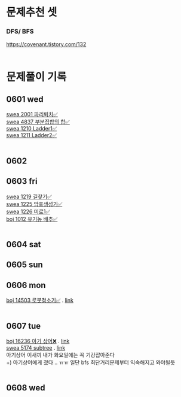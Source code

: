 # 문제추천 셋
### DFS/ BFS
https://covenant.tistory.com/132 <br>
<br>
# 문제풀이 기록
## 0601 wed
[swea 2001 파리퇴치✅](swea/2001_파리퇴치.py) <br> 
[swea 4837 부분집합의 합✅](swea/4837_부분집합의합.py) <br>
[swea 1210 Ladder1✅](SWEA/D4/1210. ［S／W 문제해결 기본］ 2일차 － Ladder1/) <br>
[swea 1211 Ladder2✅](swea/1211_Ladder2.py) <br>
<br>
## 0602
## 0603 fri
[swea 1219 길찾기✅](SWEA/D4/1219. ［S／W 문제해결 기본］ 4일차 － 길찾기/) <br>
[swea 1225 암호생성기✅](swea/1225_암호생성기.py) <br>
[swea 1226 미로1✅](swea/1226_미로1.py) <br>
[boj 1012 유기농 배추✅](백준/Silver/1012. 유기농 배추/) <br>
<br>
## 0604 sat
## 0605 sun
## 0606 mon
[boj 14503 로봇청소기✅](백준/Gold/14503. 로봇 청소기) . [link](https://www.acmicpc.net/problem/14503)<br>
<br>
## 0607 tue
[boj 16236 아기 상어❌]() . [link](https://www.acmicpc.net/problem/16236)<br>
[swea 5174 subtree]() . [link](https://swexpertacademy.com/main/learn/course/lectureProblemViewer.do)<br>
아기상어 이새끼 내가 화요일에는 꼭 기강잡아준다<br>
+) 아기상어에게 졌다 .. ㅠㅠ 일단 bfs 최단거리문제부터 익숙해지고 와야될듯<br>
<br>
## 0608 wed
